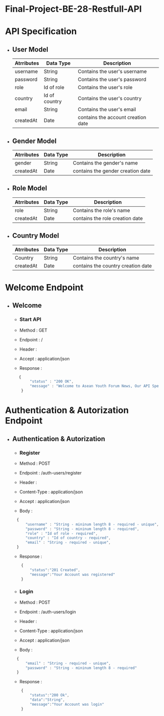 # Final-Project-BE-28-Restfull-API

# API Specification

- ## User Model

  | Atrributes    | Data Type     | Description                        |
  | ------------- | ---------     | ----------------------------       |
  | username      | String        | Contains the user's username       |
  | password      | String        | Contains the user's password       |
  | role          | Id of role    | Contains the user's role           |
  | country       | Id of country | Contains the user's country        |
  | email         | String        | Contains the user's email          |
  | createdAt     | Date          | contains the account creation date |


- ## Gender Model

  | Atrributes    | Data Type     | Description                        |
  | ------------- | ---------     | ----------------------------       |
  | gender        | String        | Contains the gender's name         |
  | createdAt     | Date          | contains the gender creation date  |


- ## Role Model

  | Atrributes    | Data Type     | Description                        |
  | ------------- | ---------     | ----------------------------       |
  | role          | String        | Contains the role's name           |
  | createdAt     | Date          | contains the role creation date    |


- ## Country Model

  | Atrributes    | Data Type     | Description                        |
  | ------------- | ---------     | ----------------------------       |
  | Country       | String        | Contains the country's name        |
  | createdAt     | Date          | contains the country creation date |
   
# Welcome Endpoint
- ## Welcome
  - ### Start API
   - Method : GET
   - Endpoint : /
   - Header :
    - Accept : application/json
    
   - Response :

    ```javascript
       {
            "status" : "200 OK",
            "message" : "Welcome to Asean Youth Forum News, Our API Specification : https://github.com/km-2228/BE-28---Restfull-API-AYF"
        }
    ```
    
 # Authentication & Autorization Endpoint
- ## Authentication & Autorization

  - ### Register
  
   - Method : POST
   - Endpoint : /auth-users/register
   - Header :
    - Content-Type : application/json
    - Accept : application/json
   - Body :

    ```javascript
      {
          "username" : "String - mininum length 8 - required - unique",
          "password" : "String - mininum length 8 - required",
          "role" : "Id of role - required",
          "country" : "Id of country - required",
          "email" : "String - required - unique",
      }
    ```

   - Response :

    ```javascript
        {
            "status":"201 Created",
            "message":"Your Account was registered"
        }
    ```
  
  - ### Login
  
   - Method : POST
   - Endpoint : /auth-users/login
   - Header :
    - Content-Type : application/json
    - Accept : application/json
   - Body :

    ```javascript
      {
          "email" : "String - required - unique",
          "password" : "String - mininum length 8 - required"
      }
    ```

   - Response :

    ```javascript
        {
            "status":"200 Ok",
            "data":"String",
            "message":"Your Account was login"
        }
    ```
